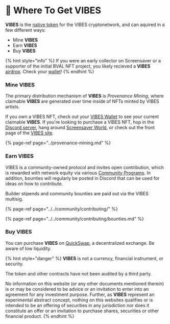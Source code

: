 # 🤑 Where To Get VIBES

**VIBES** is the [native token](./) for the VIBES cryptonetwork, and can aquired in a few different ways:

* Mine **VIBES**
* Earn **VIBES**
* Buy **VIBES**

{% hint style="info" %}
If you were an early collector on Screensaver or a supporter of the initial BVAL NFT project, you likely recieved a **VIBES** [airdrop](./#initial-airdrop). Check your [wallet](https://sickvibes.xyz/wallet)!
{% endhint %}

### Mine VIBES

The primary distribution mechanism of **VIBES** is _Provenance Mining_, where claimable **VIBES** are generated over time inside of NFTs minted by VIBES artists.

If you own a VIBES NFT, check out your [VIBES Wallet](https://sickvibes.xyz/wallet) to see your current claimable **VIBES**. If you're looking to purchase a VIBES NFT, hop in the [Discord server](https://discord.gg/qDrsjcGR2F), hang around [Screensaver World](https://screensaver.world), or check out the front page of the [VIBES site](https://sickvibes.xyz).

{% page-ref page="../provenance-mining.md" %}

### Earn VIBES

VIBES is a community-owned protocol and invites open contribution, which is rewarded with network equity via various [Community Programs](./#community-stipends-and-bounties). In addition, bounties will regularly be posted in Discord that can be used for ideas on how to contribute.

Builder stipends and community bounties are paid out via the VIBES multisig.

{% page-ref page="../../community/contributing/" %}

{% page-ref page="../../community/contributing/bounties.md" %}

### Buy VIBES

You can purchase **VIBES** on [QuickSwap](https://quickswap.exchange/#/swap?inputCurrency=ETH&outputCurrency=0xd269af9008c674b3814b4830771453d6a30616eb), a decentralized exchange. Be aware of low liquidity.

{% hint style="danger" %}
**VIBES** is not a currency, financial instrument, or security. 

The token and other contracts have not been audited by a third party.

No information on this website \(or any other documents mentioned therein\) is or may be considered to be advice or an invitation to enter into an agreement for any investment purpose. Further, as **VIBES** represent an experimental abstract concept, nothing on this websites qualifies or is intended to be an offering of securities in any jurisdiction nor does it constitute an offer or an invitation to purchase shares, securities or other financial product.
{% endhint %}

